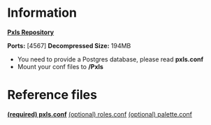 # Information
[**Pxls Repository**](https://github.com/pxlsspace/Pxls)

**Ports:** [4567]
**Decompressed Size:** 194MB

- You need to provide a Postgres database, please read **pxls.conf**
- Mount your conf files to **/Pxls**

# Reference files
[**(required) pxls.conf**](https://raw.githubusercontent.com/pxlsspace/Pxls/master/resources/reference.conf)
[(optional) roles.conf](https://raw.githubusercontent.com/pxlsspace/Pxls/master/resources/roles-reference.conf)
[(optional) palette.conf](https://raw.githubusercontent.com/pxlsspace/Pxls/master/resources/palette-reference.conf)
